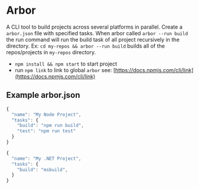 # Arbor
A CLI tool to build projects across several platforms in parallel.
Create a `arbor.json` file with specified tasks. When arbor called `arbor --run build`
the run command will run the build task of all project recursively in the directory.
Ex: `cd my-repos && arbor --run build` builds all of the repos/projects in `my-repos` directory.

- `npm install && npm start` to start project 
- run `npm link` to link to global `arbor` see: [https://docs.npmjs.com/cli/link](https://docs.npmjs.com/cli/link)

## Example arbor.json
``` javascript
{
  "name": "My Node Project",
  "tasks": {
    "build": "npm run build",
    "test": "npm run test"
  }
}
```

``` javascript
{
  "name": "My .NET Project",
  "tasks": {
    "build": "msbuild",
  }
}
```
